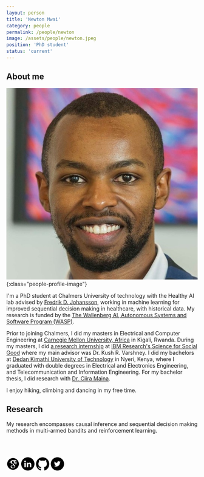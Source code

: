 ```yaml
---
layout: person
title: 'Newton Mwai'
category: people
permalink: /people/newton
image: /assets/people/newton.jpeg
position: 'PhD student'
status: 'current'
---
```


## About me

![Newton](/assets/people/newton.jpeg){:class="people-profile-image"}

I'm a PhD student at Chalmers University of technology with the Healthy AI lab advised by [Fredrik D. Johansson](https://www.healthyai.se/people/fredrik), working in machine learning for improved sequential decision making in healthcare, with historical data. My research is funded by the [The Wallenberg AI, Autonomous Systems and Software Program (WASP)](https://wasp-sweden.org).

Prior to joining Chalmers, I did my masters in Electrical and Computer Engineering at [Carnegie Mellon University, Africa](https://www.africa.engineering.cmu.edu/) in Kigali, Rwanda. During my masters, I did [a research internship](https://link.springer.com/chapter/10.1007/978-3-030-59725-2_31) at [IBM Research's Science for Social Good](https://research.ibm.com/science-for-social-good/) where my main advisor was Dr. Kush R. Varshney. I did my bachelors at [Dedan Kimathi University of Technology](https://www.dkut.ac.ke/) in Nyeri, Kenya, where I graduated with double degrees in Electrical and Electronics Engineering, and Telecommunication and Information Engineering. For my bachelor thesis, I did research with [Dr. Ciira Maina](https://sites.google.com/site/cwamainadekut/).

I enjoy hiking, climbing and dancing in my free time.

## Research

My research encompasses causal inference and sequential decision making methods in multi-armed bandits and reinforcement learning.

<br>
<br>

[<img src="/assets/socials/Google_scholar_black.png" width="35">](https://www.google.com/url?sa=t&rct=j&q=&esrc=s&source=web&cd=&cad=rja&uact=8&ved=2ahUKEwi9juvDlvb5AhXLmIsKHcXVDcMQFnoECAcQAQ&url=https%3A%2F%2Fscholar.google.com%2Fcitations%3Fuser%3DzfZzEXMAAAAJ%26hl%3Den&usg=AOvVaw2ryUmvj4z7Jh_pNrYStz-k)
[<img src="/assets/socials/LinkedIN_black.png" width="35">](https://www.linkedin.com/in/newtonmwai/)
[<img src="/assets/socials/Github_black.png" width="35">](https://github.com/newtonmwai)
[<img src="/assets/socials/Twitter_black.png" width="35">](https://twitter.com/Mwai_Newton)
